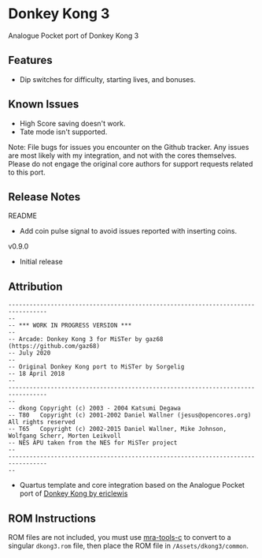 # Donkey Kong 3

Analogue Pocket port of Donkey Kong 3

## Features

* Dip switches for difficulty, starting lives, and bonuses.

## Known Issues

* High Score saving doesn't work.
* Tate mode isn't supported.

Note:  File bugs for issues you encounter on the Github tracker.  Any issues are most likely with my integration, and not with the cores themselves.  Please do not engage the original core authors for support requests related to this port.

## Release Notes
README
* Add coin pulse signal to avoid issues reported with inserting coins.

v0.9.0
* Initial release

## Attribution

```
---------------------------------------------------------------------------------
-- 
-- *** WORK IN PROGRESS VERSION ***
--
-- Arcade: Donkey Kong 3 for MiSTer by gaz68 (https://github.com/gaz68)
-- July 2020 
-- 
-- Original Donkey Kong port to MiSTer by Sorgelig
-- 18 April 2018
-- 
---------------------------------------------------------------------------------
-- 
-- dkong Copyright (c) 2003 - 2004 Katsumi Degawa
-- T80   Copyright (c) 2001-2002 Daniel Wallner (jesus@opencores.org) All rights reserved
-- T65   Copyright (c) 2002-2015 Daniel Wallner, Mike Johnson, Wolfgang Scherr, Morten Leikvoll
-- NES APU taken from the NES for MiSTer project
--
---------------------------------------------------------------------------------
-- 
```

-  Quartus template and core integration based on the Analogue Pocket port of [Donkey Kong by ericlewis](https://github.com/ericlewis/openFPGA-DonkeyKong)

## ROM Instructions

ROM files are not included, you must use [mra-tools-c](https://github.com/sebdel/mra-tools-c/) to convert to a singular `dkong3.rom` file, then place the ROM file in `/Assets/dkong3/common`.
